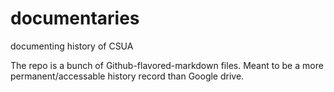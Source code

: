 # documentaries
documenting history of CSUA

The repo is a bunch of Github-flavored-markdown files. Meant to be a more permanent/accessable history record than Google drive.
